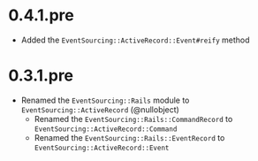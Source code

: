 # 0.4.1.pre

- Added the `EventSourcing::ActiveRecord::Event#reify` method

# 0.3.1.pre

- Renamed the `EventSourcing::Rails` module to `EventSourcing::ActiveRecord` (@nullobject)
    - Renamed the `EventSourcing::Rails::CommandRecord` to `EventSourcing::ActiveRecord::Command`
    - Renamed the `EventSourcing::Rails::EventRecord` to `EventSourcing::ActiveRecord::Event`
